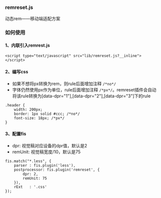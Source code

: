 ### remreset.js
动态rem——移动端适配方案

### 如何使用
#### 1、内联引入remrest.js

```
<script type="text/javascript" src="lib/remreset.js?__inline"></script>
```

#### 2、编写css

* 如果不想将px转换为rem，则rule后面增加注释 `/*no*/`
* 字体仍然使用px作为单位，rule后面增加注释 `/*px*/`。remreset插件会自动将该rule转换为[data-dpr="1"],[data-dpr="2"],[data-dpr="3"]下的rule


```
.header {
	width: 200px;
	border: 1px solid #ccc; /*no*/
	font-size: 18px; /*px*/
}
```

#### 3、配置fis

* dpr: 视觉稿对应设备的dpr值，默认是2
* remUnit: 视觉稿宽度/10，默认是75

```
fis.match("*.less", {
    parser : fis.plugin('less'),
    postprocessor: fis.plugin('remreset', {
    	dpr: 2,
    	remUnit: 75
    }),
    rExt   : '.css'
});
```